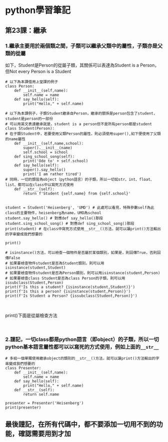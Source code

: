 # python學習筆記

## 第23課：繼承

### 1.繼承主要用於兩個類之間，子類可以繼承父類中的屬性，子類亦是父類的從屬

如下，Student是Person的從屬子類，其關係可以表達為Student is a Person，但Not every Person is a Student

```
# 以下為本課借用上堂課的例子
class Person:
    def __init__(self,name):
        self.name = name
    def say_hello(self):
        print("Hello," + self.name)

# 以下為本課例子，子類Student繼承自Person，繼承的關係是person包含了student，student是person的一部份
# 可以用英文表達繼承就是，student is a person但不是所有person都是student
class Student(Person):
# 在子類Student中，若要使用父類Person的屬性，則必須使用super(),如下便使用了父類的name屬性
    def __init__(self,name,school):
        super().__init__(name)
        self.school = school
    def sing_school_song(self):
        print('Ode to' + self.school)
    def say_hello(self):
        super().say_hello()
        print('I am rather tired')
# 同時，一切的類皆為object（python語言）的子類，所以一切如str、int、float、list、都可以在class中以寫死方式使用
    def __str__(self):
        return f'Student {self.name} from {self.school}'


student = Student('Heisenberg', 'UMD') # 此處可以看見，特殊參數self為此class的主要物件，heisenberg為name，UMD為school
student.say_hello() # 對應def say_hello()那段
student.sing_school_song() # 對應def sing_school_song()那段
print(student) # 在class中寫死方式使用__str__()方法，就可以讓print()方法輸出的字串變成我們想要的

print()

# isinstance()方法，可以檢查一個物件是否屬於某個類別，如果是，則回傳True，否則回傳False
# 如果要檢查物件student是否為Student類別，則可以用isinstance(student,Student)
# 如果要檢查物件student是否為Person類別，則可以用isinstance(student,Person)
# 如果要檢查class Student是否為class Person的子類，則可以用issubclass(Student,Person)
print(f'Is this a student? {isinstance(student,Student)}')
print(f'Is this a person? {isinstance(student,Person)}')
print(f'Is Student a Person? {issubclass(Student,Person)}')
```

&nbsp;

print()下面是從屬檢查方法

&nbsp;

### 2.謹記，一切class都是python語言（即object）的子類，所以一切python基本語言屬性都可以以寫死的方式使用，例如上面的`__str__`

```
# 多給一個單獨使用繼承object的類別的__str__()方法，就可以讓print()方法輸出的字串變成我們想要的
class Presenter:
    def __init__(self,name):
        self.name = name
    def say_hello(self):
        print("Hello," + self.name)
    def __str__(self):
        return self.name

presenter = Presenter('Heisenberg')
print(presenter)
```

## 最後謹記，在所有代碼中，都不要添加一切用不到的功能，確認需要用到才加